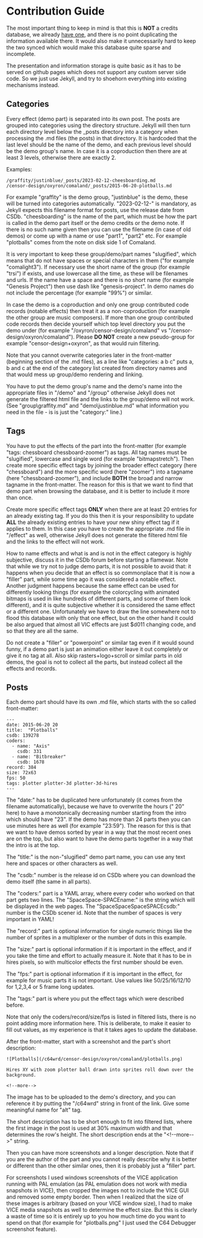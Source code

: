 # Contribution Guide

The most important thing to keep in mind is that this is **NOT** a credits database, we already [have one](https://csdb.dk), and there is no point duplicating the information available there. It would also make it unnecessarily hard to keep the two synced which would make this database quite sparse and incomplete.

The presentation and information storage is quite basic as it has to be served on github pages which does not support any custom server side code. So we just use Jekyll, and try to shoehorn everything into existing mechanisms instead.

## Categories

Every effect (demo part) is separated into its own post. The posts are grouped into categories using the directory structure. Jekyll will then turn each directory level below the _posts directory into a category when processing the .md files (the posts) in that directory. It is hardcoded that the last level should be the name of the demo, and each previous level should be the demo group's name. In case it is a coproduction then there are at least 3 levels, otherwise there are exactly 2.

Examples:
```
/graffity/justinblue/_posts/2023-02-12-cheesboarding.md
/censor-design/oxyron/comaland/_posts/2015-06-20-plotballs.md
```
For example "graffity" is the demo group, "justinblue" is the demo, these will be turned into categories automatically. "2023-02-12-" is mandatory, as Jekyll expects this filename format for posts, use the release date from CSDb. "cheesboarding" is the name of the part, which must be how the part is called in the demo part itself or the demo credits or the demo note. If there is no such name given then you can use the filename (in case of old demos) or come up with a name or use "part1", "part2" etc. For example "plotballs" comes from the note on disk side 1 of Comaland.

It is very important to keep these group/demo/part names "slugified", which means that do not have spaces or special characters in them ("for example "comalight3"). If necessary use the short name of the group (for example "trsi") if exists, and use lowercase all the time, as these will be filenames and urls. If the name have a space and there is no short name (for example "Genesis Project") then use dash like "genesis-project". In demo names do not include the percentage (for example "99%") or similar.

In case the demo is a coproduction and only one group contributed code records (notable effects) then treat it as a non-coproduction (for example the other group are music composers). If more than one group contributed code records then decide yourself which top level directory you put the demo under (for example "/oxyron/censor-design/comaland" vs "/censor-design/oxyron/comaland"). Please **DO NOT** create a new pseudo-group for example "censor-design+oxyron", as that would ruin filtering.

Note that you cannot overwrite categories later in the front-matter (beginning section of the .md files), as a line like "categories: a b c" puts a, b and c at the end of the category list created from directory names and that would mess up group/demo rendering and linking.

You have to put the demo group's name and the demo's name into the appropriate files in "/demo" and "/group" otherwise Jekyll does not generate the filtered html file and the links to the group/demo will not work. (See "group\graffity.md" and "demo\justinblue.md" what information you need in the file - is is just the "category:" line.)

## Tags

You have to put the effects of the part into the front-matter (for example "tags: chessboard chessboard-zoomer") as tags. All tag names must be "slugified", lowercase and single word (for example "bitmapstretch"). Then create more specific effect tags by joining the broader effect category (here "chessboard") and the more specific word (here "zoomer") into a tagname (here "chessboard-zoomer"), and include **BOTH** the broad and narrow tagname in the front-matter. The reason for this is that we want to find that demo part when browsing the database, and it is better to include it more than once.

Create more specific effect tags **ONLY** when there are at least 20 entries for an already existing tag. If you do this then it is your responsibility to update **ALL** the already existing entries to have your new shiny effect tag if it applies to them. In this case you have to create the appropriate .md file in "/effect" as well, otherwise Jekyll does not generate the filtered html file and the links to the effect will not work.

How to name effects and what is and is not in the effect category is highly subjective, discuss it in the CSDb forum before starting a flamewar. Note that while we try not to judge demo parts, it is not possible to avoid that: it happens when you decide that an effect is so commonplace that it is now a "filler" part, while some time ago it was considered a notable effect. Another judgment happens because the same effect can be used for differently looking things (for example the colorcycling with animated bitmaps is used in like hundreds of different parts, and some of them look different), and it is quite subjective whether it is considered the same effect or a different one. Unfortunately we have to draw the line somewhere not to flood this database with only that one effect, but on the other hand it could be also argued that almost all VIC effects are just $d011 changing code, and so that they are all the same.

Do not create a "filler" or "powerpoint" or similar tag even if it would sound funny, if a demo part is just an animation either leave it out completely or give it no tag at all. Also skip rasters+logo+scroll or similar parts in old demos, the goal is not to collect all the parts, but instead collect all the effects and records.

## Posts

Each demo part should have its own .md file, which starts with the so called front-matter:
```
---
date: 2015-06-20 20
title:  "Plotballs"
csdb: 139278
coders:
  - name: "Axis"
    csdb: 331
  - name: "Bitbreaker"
    csdb: 1678
record: 384
size: 72x63
fps: 50
tags: plotter plotter-3d plotter-3d-hires
---
```
The "date:" has to be duplicated here unfortunately (it comes from the filename automatically), because we have to overwrite the hours (" 20" here) to have a monotonically decreasing number starting from the intro which should have "23". If the demo has more than 24 parts then you can use minutes here as well (for example "23:59"). The reason for this is that we want to have demos sorted by year in a way that the most recent ones are on the top, but also want to have the demo parts together in a way that the intro is at the top.

The "title:" is the non-"slugified" demo part name, you can use any text here and spaces or other characters as well.

The "csdb:" number is the release id on CSDb where you can download the demo itself (the same in all parts).

The "coders:" part is a YAML array, where every coder who worked on that part gets two lines. The "SpaceSpace-SPACEname:" is the string which will be displayed in the web pages. The "SpaceSpaceSpaceSPACEcsdb:" number is the CSDb scener id. Note that the number of spaces is very important in YAML!

The "record:" part is optional information for single numeric things like the number of sprites in a multiplexer or the number of dots in this example.

The "size:" part is optional information if it is important in the effect, and if you take the time and effort to actually measure it. Note that it has to be in hires pixels, so with multicolor effects the first number should be even.

The "fps:" part is optional information if it is important in the effect, for example for music parts it is not important. Use values like 50/25/16/12/10 for 1,2,3,4 or 5 frame long updates.

The "tags:" part is where you put the effect tags which were described before.

Note that only the coders/record/size/fps is listed in filtered lists, there is no point adding more information here. This is deliberate, to make it easier to fill out values, as my experience is that it takes ages to update the database.

After the front-matter, start with a screenshot and the part's short description:
```
![Plotballs](/c64wrd/censor-design/oxyron/comaland/plotballs.png)

Hires XY with zoom plotter ball drawn into sprites roll down over the background.

<!--more-->
```
The image has to be uploaded to the demo's directory, and you can reference it by putting the "/c64wrd" string in front of the link. Give some meaningful name for "alt" tag.

The short description has to be short enough to fit into filtered lists, where the first image in the post is used at 30% maximum width and that determines the row's height. The short description ends at the "\<!--more-->" string.

Then you can have more screenshots and a longer description. Note that if you are the author of the part and you cannot really describe why it is better or different than the other similar ones, then it is probably just a "filler" part.

For screenshots I used windows screenshots of the VICE application running with PAL emulation (as PAL emulation does not work with media snapshots in VICE), then cropped the images not to include the VICE GUI and removed some empty border. Then when I realized that the size of these images is arbitrary (based on your VICE window size), I had to make VICE media snapshots as well to determine the effect size. But this is clearly a waste of time so it is entirely up to you how much time do you want to spend on that (for example for "plotballs.png" I just used the C64 Debugger screenshot feature).
